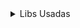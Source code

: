 <details>
<summary> Libs Usadas </summary>

|                                     Libs                            |
|--------------------------------------------------------------------:|
|[SD](https://github.com/arduino-libraries/SD)                        |
|[Liquid Crystal](https://github.com/arduino-libraries/LiquidCrystal) |
|[STH1x](https://github.com/practicalarduino/SHT1x)                   |

</details>
